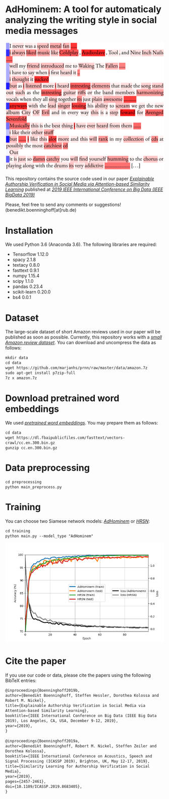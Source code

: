 # AdHominem: A tool for automaticaly analyzing the writing style in social media messages

<img src="pic_attention.png" width="600">

This repository contains the source code used in our paper [_Explainable Authorship Verification in Social Media via Attention-based Similarity Learning_](https://arxiv.org/abs/1910.08144) published at [_2019 IEEE International Conference on Big Data (IEEE BigData 2019)_](http://bigdataieee.org/BigData2019/)

Please, feel free to send any comments or suggestions! (benedikt.boenninghoff[at]rub.de)

# Installation

We used Python 3.6 (Anaconda 3.6). The following libraries are required:

* Tensorflow 1.12.0
* spacy 2.1.8
* textacy 0.8.0
* fasttext 0.9.1
* numpy 1.15.4
* scipy 1.1.0
* pandas 0.23.4
* scikit-learn 0.20.0
* bs4 0.0.1

# Dataset

The large-scale dataset of short Amazon reviews used in our paper will be published as soon as possible. Currently, this repository works with a [_small Amazon review dataset_](https://github.com/marjanhs/prnn). You can download and uncompress the data as follows:

    mkdir data
    cd data
    wget https://github.com/marjanhs/prnn/raw/master/data/amazon.7z
    sudo apt-get install p7zip-full
    7z x amazon.7z

# Download pretrained word embeddings

We used [_pretrained word embeddings_](https://fasttext.cc/). You may prepare them as follows:
    
    cd data
    wget https://dl.fbaipublicfiles.com/fasttext/vectors-crawl/cc.en.300.bin.gz
    gunzip cc.en.300.bin.gz

# Data preprocessing
    
    cd preprocessing
    python main_preprocess.py


# Training
You can choose two Siamese network models: [_AdHominem_](https://arxiv.org/abs/1910.08144) or [_HRSN_](https://arxiv.org/abs/1908.07844):
    
    cd training
    python main.py --model_type "AdHominem"

<img src="results.png" width="600">

# Cite the paper

If you use our code or data, please cite the papers using the following BibTeX entries:

    @inproceedings{Boenninghoff2019b,
    author={Benedikt Boenninghoff, Steffen Hessler, Dorothea Kolossa and Robert M. Nickel},
    title={Explainable Authorship Verification in Social Media via Attention-based Similarity Learning},
    booktitle={IEEE International Conference on Big Data (IEEE Big Data 2019), Los Angeles, CA, USA, December 9-12, 2019},
    year={2019},
    }

    @inproceedings{Boenninghoff2019a,
    author={Benedikt Boenninghoff, Robert M. Nickel, Steffen Zeiler and Dorothea Kolossa},
    booktitle={IEEE International Conference on Acoustics, Speech and Signal Processing (ICASSP 2019), Brighton, UK, May 12-17, 2019},
    title={Similarity Learning for Authorship Verification in Social Media},
    year={2019},
    pages={2457-2461},
    doi={10.1109/ICASSP.2019.8683405},
    }

